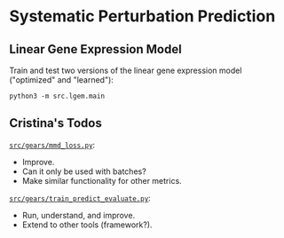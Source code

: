 # Systematic Perturbation Prediction

## Linear Gene Expression Model

Train and test two versions of the linear gene expression model ("optimized" and "learned"):

```shell
python3 -m src.lgem.main
```

## Cristina's Todos

[`src/gears/mmd_loss.py`](src/gears/mmd_loss.py):
- Improve.
- Can it only be used with batches?
- Make similar functionality for other metrics.

[`src/gears/train_predict_evaluate.py`](src/gears/train_predict_evaluate.py):
- Run, understand, and improve.
- Extend to other tools (framework?).
